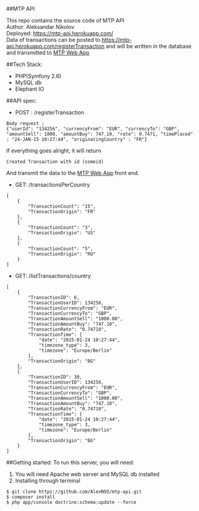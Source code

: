 ##MTP API

This repo contains the source code of MTP API <br>
Author: Aleksandar Nikolov <br>
Deployed: https://mtp-api.herokuapp.com/ <br>
Data of transactions can be posted to https://mtp-api.herokuapp.com/registerTransaction and will be written in the database and transmitted to [MTP Web App](https://mtp-webapp.herokuapp.com/) <br>

##Tech Stack:
+ PHP(Symfony 2.6)
+ MySQL db
+ Elephant IO

##API spec:
+ POST :  /registerTransaction
```
Body request : 
{"userId": "134256", "currencyFrom": "EUR", "currencyTo": "GBP", "amountSell": 1000, "amountBuy": 747.10, "rate": 0.7471, "timePlaced" : "24-JAN-15 10:27:44", "originatingCountry" : "FR"}
```

If everything goes alright, it will return <br>
```
Created Transaction with id (someid)
```
And transmit the data to the [MTP Web App](https://mtp-webapp.herokuapp.com/) front end. <br>

+ GET: /transactionsPerCountry <br>
```
[
    {
        "TransactionCount": "15",
        "TransactionOrigin": "FR"
    },
    {
        "TransactionCount": "3",
        "TransactionOrigin": "US"
    },
    {
        "TransactionCount": "5",
        "TransactionOrigin": "RU"
    }
]
```
+ GET: /listTransactions/country <br>
```
[
    {
        "TransactionID": 6,
        "TransactionUserID": 134256,
        "TransactionCurrencyFrom": "EUR",
        "TransactionCurrencyTo": "GBP",
        "TransactionAmountSell": "1000.00",
        "TransactionAmountBuy": "747.10",
        "TransactionRate": "0.74710",
        "TransactionTime": {
            "date": "2015-01-24 10:27:44",
            "timezone_type": 3,
            "timezone": "Europe/Berlin"
        },
        "TransactionOrigin": "BG"
    },
    {
        "TransactionID": 30,
        "TransactionUserID": 134256,
        "TransactionCurrencyFrom": "EUR",
        "TransactionCurrencyTo": "GBP",
        "TransactionAmountSell": "1000.00",
        "TransactionAmountBuy": "747.10",
        "TransactionRate": "0.74710",
        "TransactionTime": {
            "date": "2015-01-24 10:27:44",
            "timezone_type": 3,
            "timezone": "Europe/Berlin"
        },
        "TransactionOrigin": "BG"
    }
]
```

##Getting started:
To run this server, you will need: <br>
1. You will need Apache web server and MySQL db installed <br>
2. Installing through terminal <br>
```
$ git clone https://github.com/AlexN93/mtp-api.git
$ composer install
$ php app/console doctrine:schema:update --force
```
